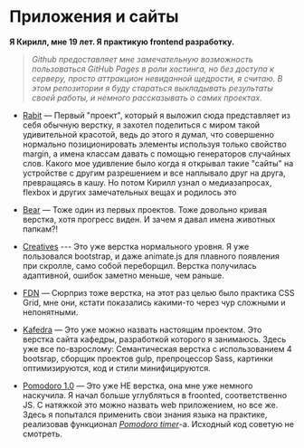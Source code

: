 # Приложения и сайты
**Я Кирилл, мне 19 лет. Я практикую frontend разработку.**

> *Github предоставляет мне замечательную возможность пользоваться GitHub
> Pages в роли хостинга, но без доступа к серверу, просто аттракцион
> невиданной щедрости, я считаю. В этом репозитории я буду стараться
> выкладывать результаты своей работы, и немного рассказывать о самих
> проектах.*

- [Rabit](https://Resetand.github.io/Rabit)  —  Первый "проект", который я выложил сюда представляет из себя обычную верстку, я захотел поделиться с миром такой удивительной красотой, ведь до этого  я думал, что совершенно нормально позиционировать элементы используя только свойство margin, а имена классам давать с помощью генераторов случайных слов.
 Какого мое удивление было когда я открывал такие "сайты" на устройстве с другим разрешением и все наплывало друг на друга, превращаясь в кашу. Но потом Кирилл узнал о медиазапросах, flexbox и других замечательных вещах и родилось это

- [ Bear](https://Resetand.github.io/Bear) —    Тоже один из первых проектов. Тоже довольно кривая верстка, хотя прогресс виден. И зачем я давал имена животных папкам?!

 - [Creatives](https://Resetand.github.io/Creatives) ---  Это уже верстка нормального уровня. Я уже пользовался bootstrap, и даже animate.js для плавного появления при скролле, само собой переборщил. Верстка получилась адаптивной, ошибок заметно меньше, чем раньше. 

 - [FDN](https://Resetand.github.io/FDN) —  Сюрприз тоже верстка, на этот раз целью было практика CSS Grid, мне они, кстати показались какими-то через чур сложными и непонятными.

 - [Kafedra](https://Resetand.github.io/Kafedra) —  Это уже можно назвать настоящим проектом. Это верстка сайта кафедры, разработкой которого я занимаюсь. Здесь уже все по-взрослому: Семантическая верстка c использованием 4 bootsrap, сборщик проектов gulp, препроцессор Sass, картинки оптимизируются, код и стили минифицируются. 

 - [Pomodoro 1.0](https://Resetand.github.io/PomodoroOldAndBad) —  Это уже НЕ верстка, она мне уже немного наскучила.
Я начал больше углубляться в froonted, соответственно JS. С натяжкой это можно назвать web приложением, но все же. Здесь я попытался применить свои знания языка на практике, реализовав функционал *[Pomodoro timer](https://pomodoro-tracker.com/?lang=ru)*-a. Исходный код советую не смотреть.


